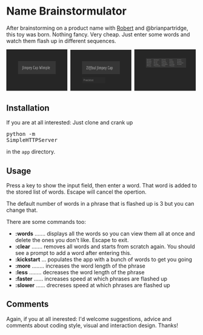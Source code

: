 Name Brainstormulator
=====================

After brainstorming on a product name with [Robert](http://www.linkedin.com/pub/robert-sullivan/0/21/3a2) and @brianpartridge, this toy was born. Nothing fancy. Very cheap. Just enter some words and watch them flash up in different sequences.

<img src="https://github.com/ali5ter/name-brainstormulator/blob/master/app/images/screenshots/brainstormulator-00.png?raw=true" width="32%"/>&nbsp;
<img src="https://github.com/ali5ter/name-brainstormulator/blob/master/app/images/screenshots/brainstormulator-01.png?raw=true" width="32%"/>&nbsp;
<img src="https://github.com/ali5ter/name-brainstormulator/blob/master/app/images/screenshots/brainstormulator-02.png?raw=true" width="32%"/>&nbsp;

Installation
------------

If you are at all interested: Just clone and crank up <pre>python -m SimpleHTTPServer</pre> in the `app` directory.

Usage
-----

Press a key to show the input field, then enter a word. That word is added to the stored list of words. Escape will cancel the opertion.

The default number of words in a phrase that is flashed up is 3 but you can change that.

There are some commands too:
* **:words** ....... displays all the words so you can view them all at once and delete the ones you don't like. Escape to exit.
* **:clear** ....... removes all words and starts from scratch again. You should see a prompt to add a word after entering this.
* **:kickstart** ... populates the app with a bunch of words to get you going
* **:more** ........ increases the word length of the phrase
* **:less** ........ decreases the word length of the phrase
* **:faster** ...... increases speed at which phrases are flashed up
* **:slower** ...... drecreses speed at which phrases are flashed up

Comments
--------

Again, if you at all inerested: I'd welcome suggestions, advice and comments about coding style, visual and interaction design. Thanks!
